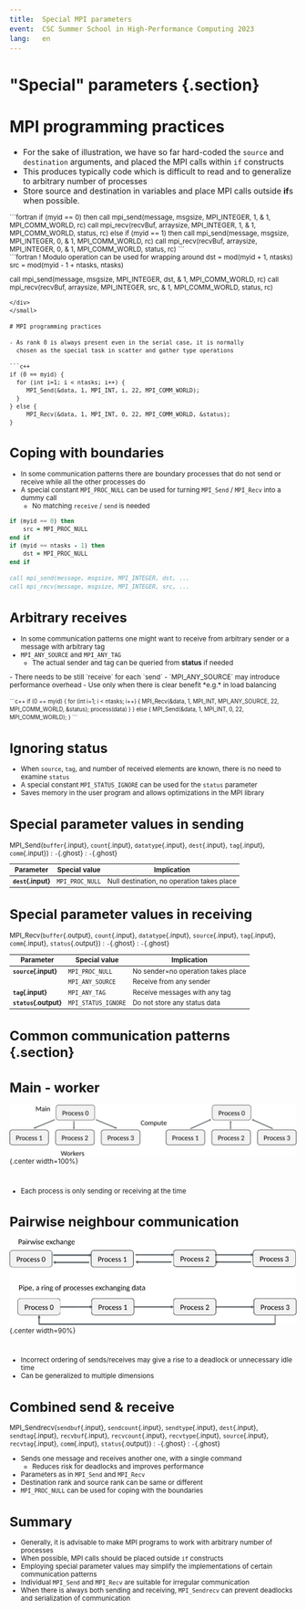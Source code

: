 ```yaml
---
title:  Special MPI parameters
event:  CSC Summer School in High-Performance Computing 2023
lang:   en
---
```


# "Special" parameters {.section}

# MPI programming practices

- For the sake of illustration, we have so far hard-coded the `source`
  and `destination` arguments, and placed the MPI
  calls within `if` constructs
- This produces typically code which is difficult to read and to
  generalize to arbitrary number of processes
- Store source and destination in variables and place MPI calls
  outside **if**s when possible.

<small>
<div class=column>
```fortran
if (myid == 0) then
   call mpi_send(message, msgsize, MPI_INTEGER, 1, &
        1, MPI_COMM_WORLD, rc)
   call mpi_recv(recvBuf, arraysize, MPI_INTEGER, 1, &
        1, MPI_COMM_WORLD, status, rc)
else if (myid == 1) then
   call mpi_send(message, msgsize, MPI_INTEGER, 0, &
        1, MPI_COMM_WORLD, rc)
   call mpi_recv(recvBuf, arraysize, MPI_INTEGER, 0, &
        1, MPI_COMM_WORLD, status, rc)
```
</div>

<div class=column>
```fortran
! Modulo operation can be used for wrapping around
dst = mod(myid + 1, ntasks)
src = mod(myid - 1 + ntasks, ntasks)

call mpi_send(message, msgsize, MPI_INTEGER, dst, &
              1, MPI_COMM_WORLD, rc)
call mpi_recv(recvBuf, arraysize, MPI_INTEGER, src, &
              1, MPI_COMM_WORLD, status, rc)

```
</div>
</small>

# MPI programming practices

- As rank 0 is always present even in the serial case, it is normally
  chosen as the special task in scatter and gather type operations

```c++
if (0 == myid) {
  for (int i=1; i < ntasks; i++) {
     MPI_Send(&data, 1, MPI_INT, i, 22, MPI_COMM_WORLD);
  }
} else {
     MPI_Recv(&data, 1, MPI_INT, 0, 22, MPI_COMM_WORLD, &status);
}
```

# Coping with boundaries

- In some communication patterns there are boundary processes that do
  not send or receive while all the other processes do
- A special constant `MPI_PROC_NULL` can be used for turning
  `MPI_Send` / `MPI_Recv` into a dummy call
    - No matching `receive` / `send` is needed

```fortran
if (myid == 0) then
    src = MPI_PROC_NULL
end if
if (myid == ntasks - 1) then
    dst = MPI_PROC_NULL
end if

call mpi_send(message, msgsize, MPI_INTEGER, dst, ...
call mpi_recv(message, msgsize, MPI_INTEGER, src, ...
```


# Arbitrary receives

- In some communication patterns one might want to receive from
  arbitrary sender or a message with arbitrary tag
- `MPI_ANY_SOURCE` and `MPI_ANY_TAG`
    - The actual sender and tag can be queried from **status** if
      needed

<div class=column>
- There needs to be still `receive` for each `send`
- `MPI_ANY_SOURCE` may introduce performance overhead
- Use only when there is clear benefit *e.g.* in load balancing
</div>

<div class=column>
<br>
<small>
```c++
if (0 == myid) {
  for (int i=1; i < ntasks; i++) {
     MPI_Recv(&data, 1, MPI_INT, MPI_ANY_SOURCE, 22, 
              MPI_COMM_WORLD, &status);
     process(data)
  }
} else {
     MPI_Send(&data, 1, MPI_INT, 0, 22, MPI_COMM_WORLD);
}
```
</small>
</div>


# Ignoring **status**

- When `source`, `tag`, and number of received elements are known,
  there is no need to examine `status`
- A special constant `MPI_STATUS_IGNORE` can be used for the `status`
  parameter
- Saves memory in the user program and allows optimizations in the MPI library

# Special parameter values in sending

MPI_Send(`buffer`{.input}, `count`{.input}, `datatype`{.input}, `dest`{.input}, `tag`{.input}, `comm`{.input})
  : `-`{.ghost}
    : `-`{.ghost}

| Parameter          | Special value    | Implication                                  |
| ----------         | ---------------- | -------------------------------------------- |
| **`dest`{.input}** | `MPI_PROC_NULL`  | Null destination, no operation takes place   |

# Special parameter values in receiving

MPI_Recv(`buffer`{.output}, `count`{.input}, `datatype`{.input}, `source`{.input}, `tag`{.input}, `comm`{.input}, `status`{.output})
  : `-`{.ghost}
    : `-`{.ghost}

| Parameter             | Special value       | Implication                                  |
| ----------            | ----------------    | -------------------------------------------- |
| **`source`{.input}**  | `MPI_PROC_NULL`     | No sender=no operation takes place           |
|                       | `MPI_ANY_SOURCE`    | Receive from any sender                      |
| **`tag`{.input}**     | `MPI_ANY_TAG`       | Receive messages with any tag                |
| **`status`{.output}** | `MPI_STATUS_IGNORE` | Do not store any status data                 |

# Common communication patterns {.section}

# Main - worker

![](img/comm_patt1.png){.center width=100%}

<br>

- Each process is only sending or receiving at the time

# Pairwise neighbour communication

![](img/comm_patt2.png){.center width=90%}

<br>

- Incorrect ordering of sends/receives may give a rise to a deadlock
  or unnecessary idle time
- Can be generalized to multiple dimensions

# Combined send & receive

MPI_Sendrecv(`sendbuf`{.input}, `sendcount`{.input}, `sendtype`{.input}, `dest`{.input}, `sendtag`{.input}, `recvbuf`{.input}, `recvcount`{.input}, `recvtype`{.input}, `source`{.input}, `recvtag`{.input}, `comm`{.input}, `status`{.output})
  : `-`{.ghost}
    : `-`{.ghost}

- Sends one message and receives another one, with a single command
    - Reduces risk for deadlocks and improves performance
- Parameters as in `MPI_Send` and `MPI_Recv`
- Destination rank and source rank can be same or different
- `MPI_PROC_NULL` can be used for coping with the boundaries


# Summary

- Generally, it is advisable to make MPI programs to work with
  arbitrary number of processes
- When possible, MPI calls should be placed outside `if` constructs
- Employing special parameter values may simplify the implementations
  of certain communication patterns
- Individual `MPI_Send` and `MPI_Recv` are suitable for irregular communication
- When there is always both sending and receiving, `MPI_Sendrecv` can prevent deadlocks
  and serialization of communication
